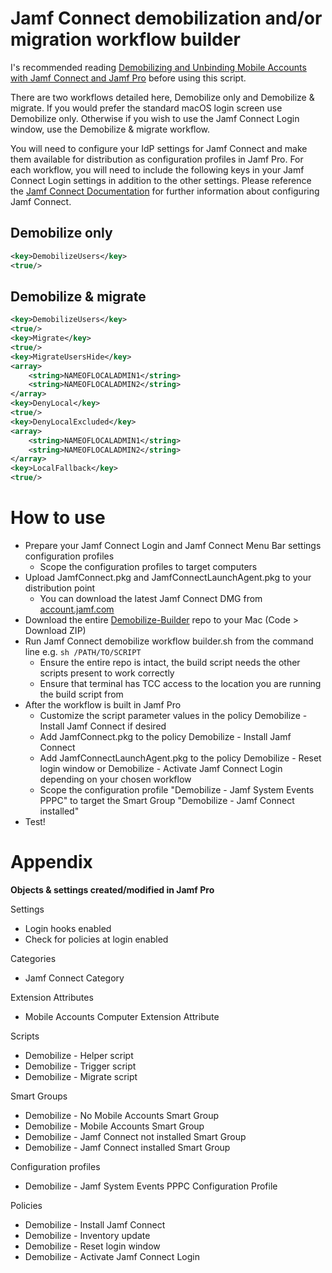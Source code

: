 <h1>Jamf Connect demobilization and/or migration workflow builder</h1>

I's recommended reading [Demobilizing and Unbinding Mobile Accounts with Jamf Connect and Jamf Pro](https://docs.jamf.com/technical-articles/Demobilizing_and_Unbinding_Mobile_Accounts_with_Jamf_Connect_and_Jamf_Pro.html) before using this script.

There are two workflows detailed here, Demobilize only and Demobilize & migrate. If you would prefer the standard macOS login screen use Demobilize only. Otherwise if you wish to use the Jamf Connect Login window, use the Demobilize & migrate workflow.

You will need to configure your IdP settings for Jamf Connect and make them available for distribution as configuration profiles in Jamf Pro. For each workflow, you will need to include the following keys in your Jamf Connect Login settings in addition to the other settings. Please reference the [Jamf Connect Documentation](https://www.jamf.com/resources/product-documentation/jamf-connect-administrators-guide/) for further information about configuring Jamf Connect.

<h2>Demobilize only</h2>

```xml
<key>DemobilizeUsers</key>
<true/>
```

<h2>Demobilize & migrate</h2>

```xml
<key>DemobilizeUsers</key>
<true/>
<key>Migrate</key>
<true/>
<key>MigrateUsersHide</key>
<array>
	<string>NAMEOFLOCALADMIN1</string>
	<string>NAMEOFLOCALADMIN2</string>
</array>
<key>DenyLocal</key>
<true/>
<key>DenyLocalExcluded</key>
<array>
	<string>NAMEOFLOCALADMIN1</string>
	<string>NAMEOFLOCALADMIN2</string>
</array>
<key>LocalFallback</key>
<true/>
```

<h1>How to use</h1>

* Prepare your Jamf Connect Login and Jamf Connect Menu Bar settings configuration profiles
	* Scope the configuration profiles to target computers
* Upload JamfConnect.pkg and JamfConnectLaunchAgent.pkg to your distribution point
	* You can download the latest Jamf Connect DMG from [account.jamf.com](https://account.jamf.com)
* Download the entire [Demobilize-Builder](https://github.com/Hambeard/Demobilize-Builder) repo to your Mac (Code > Download ZIP)
* Run Jamf Connect demobilize workflow builder.sh from the command line e.g. `sh /PATH/TO/SCRIPT`
	* Ensure the entire repo is intact, the build script needs the other scripts present to work correctly
	* Ensure that terminal has TCC access to the location you are running the build script from
* After the workflow is built in Jamf Pro
	* Customize the script parameter values in the policy Demobilize - Install Jamf Connect if desired
	* Add JamfConnect.pkg to the policy Demobilize - Install Jamf Connect
	* Add JamfConnectLaunchAgent.pkg to the policy Demobilize - Reset login window or Demobilize - Activate Jamf Connect Login depending on your chosen workflow
	* Scope the configuration profile "Demobilize - Jamf System Events PPPC" to target the Smart Group "Demobilize - Jamf Connect installed"
* Test!


<h1>Appendix</h1>

**Objects & settings created/modified in Jamf Pro**<br />

Settings
* Login hooks enabled<br />
* Check for policies at login enabled

Categories
* Jamf Connect Category

Extension Attributes
* Mobile Accounts Computer Extension Attribute

Scripts
* Demobilize - Helper script
* Demobilize - Trigger script
* Demobilize - Migrate script

Smart Groups
* Demobilize - No Mobile Accounts Smart Group
* Demobilize - Mobile Accounts Smart Group
* Demobilize - Jamf Connect not installed Smart Group
* Demobilize - Jamf Connect installed Smart Group

Configuration profiles
* Demobilize - Jamf System Events PPPC Configuration Profile

Policies
* Demobilize - Install Jamf Connect
* Demobilize - Inventory update
* Demobilize - Reset login window
* Demobilize - Activate Jamf Connect Login

